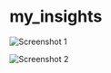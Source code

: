 # my_insights

![Screenshot 1](https://github.com/dmrsoft/my_insights/blob/master/screenshots/Screenshot_1.png)

![Screenshot 2](https://github.com/dmrsoft/my_insights/blob/master/screenshots/Screenshot_2.png)

